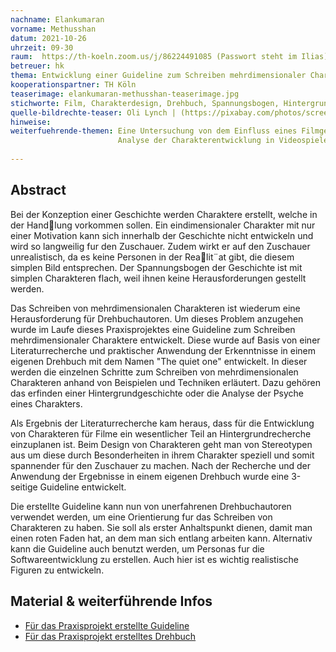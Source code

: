 ```yaml
---
nachname: Elankumaran   
vorname: Methusshan
datum: 2021-10-26
uhrzeit: 09-30
raum:  https://th-koeln.zoom.us/j/86224491085 (Passwort steht im Ilias) 
betreuer: hk
thema: Entwicklung einer Guideline zum Schreiben mehrdimensionaler Charaktere in Filmen
kooperationspartner: TH Köln
teaserimage: elankumaran-methusshan-teaserimage.jpg
stichworte: Film, Charakterdesign, Drehbuch, Spannungsbogen, Hintergrundrecherche
quelle-bildrechte-teaser: Oli Lynch | (https://pixabay.com/photos/screenplay-film-maker-filmmaking-2651055/)
hinweise:
weiterfuehrende-themen: Eine Untersuchung von dem Einfluss eines Filmgenres auf die Gestaltung der Charaktere //
                        Analyse der Charakterentwicklung in Videospielen mit multiplen Enden
                        
---
```


## Abstract

Bei der Konzeption einer Geschichte werden Charaktere erstellt, welche in der Handlung vorkommen sollen. Ein eindimensionaler Charakter mit nur einer Motivation kann sich innerhalb der Geschichte nicht entwickeln und wird so langweilig fur den Zuschauer. Zudem wirkt er auf den Zuschauer unrealistisch, da es keine Personen in der Realit¨at gibt, die diesem simplen Bild entsprechen. Der Spannungsbogen der Geschichte ist mit simplen Charakteren flach, weil ihnen keine Herausforderungen gestellt werden.

Das Schreiben von mehrdimensionalen Charakteren ist wiederum eine Herausforderung für Drehbuchautoren. Um dieses Problem anzugehen wurde im Laufe dieses Praxisprojektes eine Guideline zum Schreiben mehrdimensionaler Charaktere entwickelt.
Diese wurde auf Basis von einer Literaturrecherche und praktischer Anwendung der Erkenntnisse in einem eigenen Drehbuch mit dem Namen "The quiet one" entwickelt. In dieser werden die einzelnen Schritte zum Schreiben von mehrdimensionalen Charakteren anhand von Beispielen und Techniken erläutert. Dazu gehören das erfinden einer Hintergrundgeschichte oder die Analyse der Psyche eines Charakters.

Als Ergebnis der Literaturrecherche kam heraus, dass für die Entwicklung von Charakteren für Filme ein wesentlicher Teil an Hintergrundrecherche einzuplanen ist. Beim Design von Charakteren geht man von Stereotypen aus um diese durch Besonderheiten in ihrem Charakter speziell und somit spannender für den Zuschauer zu machen. Nach der Recherche und der Anwendung der Ergebnisse in einem eigenen Drehbuch wurde eine 3-seitige Guideline entwickelt.

Die erstellte Guideline kann nun von unerfahrenen Drehbuchautoren verwendet werden, um eine Orientierung fur das Schreiben von Charakteren zu haben. Sie soll als erster Anhaltspunkt dienen, damit man einen roten Faden hat, an dem man sich entlang arbeiten
kann. Alternativ kann die Guideline auch benutzt werden, um Personas fur die Softwareentwicklung zu erstellen. Auch hier ist es wichtig realistische Figuren zu entwickeln.




## Material & weiterführende Infos
- [Für das Praxisprojekt erstellte Guideline](https://th-koeln.sciebo.de/s/2fUazqZu0W3rQux)
- [Für das Praxisprojekt erstelltes Drehbuch](https://th-koeln.sciebo.de/s/Z9vKEEPvMZGMgJa)


